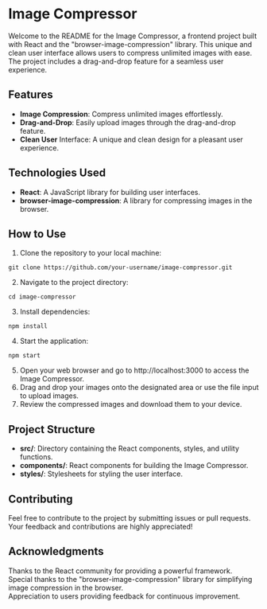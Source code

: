 # Image Compressor
Welcome to the README for the Image Compressor, a frontend project built with React and the "browser-image-compression" library. This unique and clean user interface allows users to compress unlimited images with ease. The project includes a drag-and-drop feature for a seamless user experience.

## Features
- **Image Compression**: Compress unlimited images effortlessly.
- **Drag-and-Drop**: Easily upload images through the drag-and-drop feature.
- **Clean User** Interface: A unique and clean design for a pleasant user experience.

## Technologies Used
- **React**: A JavaScript library for building user interfaces.
- **browser-image-compression**: A library for compressing images in the browser.

## How to Use
1. Clone the repository to your local machine:
```
git clone https://github.com/your-username/image-compressor.git
```
2. Navigate to the project directory:
```
cd image-compressor
```
3. Install dependencies:
```
npm install
```
4. Start the application:
```
npm start
```
5. Open your web browser and go to http://localhost:3000 to access the Image Compressor.
6. Drag and drop your images onto the designated area or use the file input to upload images.
7. Review the compressed images and download them to your device.

## Project Structure
- **src/**: Directory containing the React components, styles, and utility functions.
- **components/**: React components for building the Image Compressor.
- **styles/**: Stylesheets for styling the user interface.

## Contributing
Feel free to contribute to the project by submitting issues or pull requests. Your feedback and contributions are highly appreciated!

## Acknowledgments
Thanks to the React community for providing a powerful framework.\
Special thanks to the "browser-image-compression" library for simplifying image compression in the browser.\
Appreciation to users providing feedback for continuous improvement.
